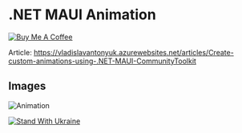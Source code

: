# .NET MAUI Animation

[![Buy Me A Coffee](https://ik.imagekit.io/VladislavAntonyuk/vladislavantonyuk/misc/bmc-button.png)](https://www.buymeacoffee.com/vlad.antonyuk)

Article: https://vladislavantonyuk.azurewebsites.net/articles/Create-custom-animations-using-.NET-MAUI-CommunityToolkit

## Images

![Animation](https://ik.imagekit.io/VladislavAntonyuk/vladislavantonyuk/articles/27/dotnet-maui-animation.gif)

[![Stand With Ukraine](https://img.shields.io/badge/made_in-ukraine-ffd700.svg?labelColor=0057b7)](https://stand-with-ukraine.pp.ua)